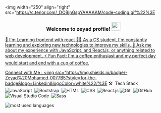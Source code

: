 <img width="250" align="right" src="https://c.tenor.com/_DOBjnGspYAAAAAM/code-coding.gif%22%3E

<h3 align="center">
  Welcome to zeyad profile!
  <img src="https://media.giphy.com/media/hvRJCLFzcasrR4ia7z/giphy.gif" width="28">
</h3>

<!-- Typing SVG by DenverCoder1 - https://github.com/DenverCoder1/readme-typing-svg -->
<p align="center">
  <a href="https://github.com/DenverCoder1/readme-typing-svg%22%3E<img src="https://readme-typing-svg.herokuapp.com/?lines=Front-End%20web%20developer;Always%20learning%20new%20things&font=Fira%20Code&center=true&width=440&height=45&color=f75c7e&vCenter=true&size=22%22%3E</a>
</p> 

🏢 I'm Learning frontend with react
👨‍💻 As a CS student, I'm constantly learning and exploring new technologies to improve my skills.
💬 Ask me about my experience with JavaScript, and ReactJs, or anything related to web development.
⚡ Fun Fact: I'm a coffee enthusiast and my perfect day would start and end with a cup of coffee.


Connect with Me :
<a href="https://www.linkedin.com/in/zeyad-mohamed-1672b224b/" target="_blank"><img src="https://img.shields.io/badge/-Zeyad%20Mohamed-0077B5?style=for-the-badge&logo=Linkedin&logoColor=white%22/%3E</a>
🛠 &nbsp;Tech Stack
![JavaScript](https://img.shields.io/badge/-JavaScript-05122A?style=flat&logo=javascript)&nbsp;
![Bootstrap](https://img.shields.io/badge/-Bootstrap-05122A?style=flat&logo=bootstrap&logoColor=563D7C)&nbsp;
![HTML](https://img.shields.io/badge/-HTML-05122A?style=flat&logo=HTML5)&nbsp;
![CSS](https://img.shields.io/badge/-CSS-05122A?style=flat&logo=CSS3&logoColor=1572B6)&nbsp;
![React.js](https://img.shields.io/badge/-React-05122A?style=flat&logo=react)
![Git](https://img.shields.io/badge/-Git-05122A?style=flat&logo=git)&nbsp;
![GitHub](https://img.shields.io/badge/-GitHub-05122A?style=flat&logo=github)&nbsp;
![Visual Studio Code](https://img.shields.io/badge/-Visual%20Studio%20Code-05122A?style=flat&logo=visual-studio-code&logoColor=007ACC)&nbsp;
![Sass](https://img.shields.io/badge/-Sass-05122A?style=flat&logo=sass)&nbsp;





<img align="left" src="https://github-readme-stats.vercel.app/api/top-langs?username=zeyad2900&show_icons=true&locale=en&layout=compact&theme=radical" alt="most used languages" />
<br>
<a href="https://komarev.com/ghpvc/?username=zeyad2900&style=for-the-badge%22%3E
    <img src="https://komarev.com/ghpvc/?username=zeyad2900&style=for-the-badge%22%3E
</a>
